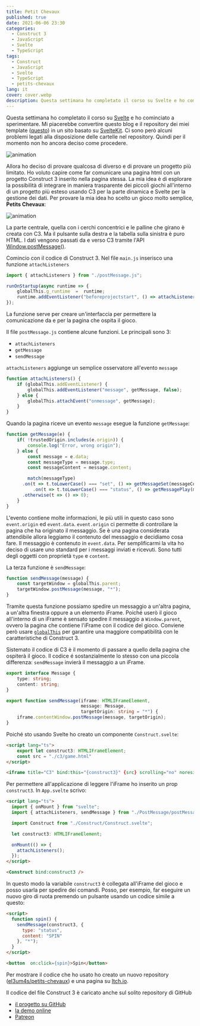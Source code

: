 ```yaml
---
title: Petit Chevaux
published: true
date: 2021-06-06 23:30
categories:
  - Construct 3
  - JavaScript
  - Svelte
  - TypeScript
tags:
  - Construct
  - JavaScript
  - Svelte
  - TypeScript
  - petits-chevaux
lang: it
cover: cover.webp
description: Questa settimana ho completato il corso su Svelte e ho cominciato a sperimentare. Mi piacerebbe convertire questo blog e il repository dei miei template (questo) in un sito basato su SvelteKit. Ci sono però alcuni problemi legati alla disposizione delle cartelle nel repository. Quindi per il momento non ho ancora deciso come procedere.
---
```


Questa settimana ho completato il corso su [Svelte](https://svelte.dev/) e ho cominciato a sperimentare. Mi piacerebbe convertire questo blog e il repository dei miei template ([questo](https://github.com/el3um4s/construct-demo)) in un sito basato su [SvelteKit](https://kit.svelte.dev/). Ci sono però alcuni problemi legati alla disposizione delle cartelle nel repository. Quindi per il momento non ho ancora deciso come procedere.

![animation](./showcase-c3-projects.gif)

Allora ho deciso di provare qualcosa di diverso e di provare un progetto più limitato. Ho voluto capire come far comunicare una pagina html con un progetto Construct 3 inserito nella pagina stessa. La mia idea è di esplorare la possibilità di integrare in maniera trasparente dei piccoli giochi all'interno di un progetto più esteso usando C3 per la parte dinamica e Svelte per la gestione dei dati. Per provare la mia idea ho scelto un gioco molto semplice, **Petits Chevaux**:

![animation](./animation.gif)

La parte centrale, quella con i cerchi concentrici e le palline che girano è creata con C3. Ma il pulsante sulla destra e la tabella sulla sinistra è puro HTML. I dati vengono passati da e verso C3 tramite l'API [Window.postMessage()](https://developer.mozilla.org/en-US/docs/Web/API/Window/postMessage).

Comincio con il codice di Construct 3. Nel file `main.js` inserisco una funzione `attachListeners`

```js
import { attachListeners } from "./postMessage.js";

runOnStartup(async runtime => {
	globalThis.g_runtime  =  runtime;
	runtime.addEventListener("beforeprojectstart", () => attachListeners());
});
```
La funzione serve per creare un'interfaccia per permettere la comunicazione da e per la pagina che ospita il gioco.

Il file `postMessage.js` contiene alcune funzioni. Le principali sono 3:

- `attachListeners`
- `getMessage`
- `sendMessage`

`attachListeners` aggiunge un semplice osservatore all'evento `message`

```js
function attachListeners() {
	if (globalThis.addEventListener) {
		globalThis.addEventListener("message", getMessage, false);
	} else {
		globalThis.attachEvent("onmessage", getMessage);
	}
}
```

Quando la pagina riceve un evento `message` esegue la funzione `getMessage`:

```js
function getMessage(e) {
	if( !trustedOrigin.includes(e.origin)) {
		console.log("Error, wrong origin");
	} else {
		const message = e.data;
		const messageType = message.type;
		const messageContent = message.content;

		match(messageType)
      .on(t => t.toLowerCase() === "set", () => getMessageSet(messageContent))
		  .on(t => t.toLowerCase() === "status", () => getMessagePlay(messageContent))
      .otherwise(t => () => 0);
	}
}
```

L'evento contiene molte informazioni, le più utili in questo caso sono `event.origin` ed `event.data`. `event.origin` ci permette di controllare la pagina che ha originato il messaggio. Se è una pagina considerata attendibile allora leggiamo il contenuto del messaggio e decidiamo cosa fare. Il messaggio è contenuto in `event.data`. Per semplificarmi la vita ho deciso di usare uno standard per i messaggi inviati e ricevuti. Sono tutti degli oggetti con proprietà `type` e `content`. 

La terza funzione è `sendMessage`:

```js
function sendMessage(message) {
	const targetWindow = globalThis.parent;
	targetWindow.postMessage(message, "*");
}
```

Tramite questa funzione possiamo spedire un messaggio a un'altra pagina, a un'altra finestra oppure a un elemento iFrame. Poiché userò il gioco all'interno di un iFrame è sensato spedire il messaggio a `Window.parent`, ovvero la pagina che contiene l'iFrame con il codice del gioco. Conviene però usare [`globalThis`](https://developer.mozilla.org/en-US/docs/Web/JavaScript/Reference/Global_Objects/globalThis) per garantire una maggiore compatibilità con le caratteristiche di Construct 3.

Sistemato il codice di C3 è il momento di passare a quello della pagina che ospiterà il gioco. Il codice é sostanzialmente lo stesso con una piccola differenza: `sendMessage` invierà il messaggio a un iFrame.

```ts
export interface Message {
    type: string;
    content: string;
}

export function sendMessage(iframe: HTMLIFrameElement, 
                            message: Message, 
                            targetOrigin: string = "*") {
    iframe.contentWindow.postMessage(message, targetOrigin);
}
```

Poiché sto usando Svelte ho creato un componente `Construct.svelte`:

```html
<script lang="ts">
    export let construct3: HTMLIFrameElement;
    const src = "./c3/game.html"
</script>

<iframe title="C3" bind:this="{construct3}" {src} scrolling="no" noresize="noresize" /> 
```

Per permettere all'applicazione di leggere l'iFrame ho inserito un prop `construct3`. In `App.svelte` scrivo:

```html
<script lang="ts">
  import { onMount } from "svelte";
  import { attachListeners, sendMessage } from "./PostMessage/postMessage";

  import Construct from "./Construct/Construct.svelte";

  let construct3: HTMLIFrameElement;

  onMount(() => {
    attachListeners();
  });
</script>

<Construct bind:construct3 />
```

In questo modo la variabile `construct3` è collegata all'iFrame del gioco e posso usarla per spedire dei comandi. Posso, per esempio, far eseguire un nuovo giro di ruota premendo un pulsante usando un codice simile a questo:

```html
<script>
  function spin() {
    sendMessage(construct3, {
      type: "status",
      content: "SPIN"
    }, "*");
  }
</script>

<button  on:click={spin}>Spin</button>
```

Per mostrare il codice che ho usato ho creato un nuovo repository ([el3um4s/petits-chevaux](https://github.com/el3um4s/petits-chevaux)) e una pagina su [Itch.io](https://el3um4s.itch.io/petits-chevaux).

Il codice del file Construct 3 è caricato anche sul solito repository di GitHub

- [il progetto su GitHub](https://github.com/el3um4s/construct-demo)
- [la demo online](https://el3um4s.github.io/petits-chevaux/)
- [Patreon](https://www.patreon.com/el3um4s)